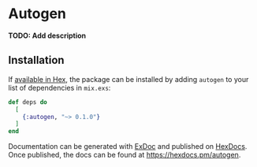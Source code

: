 # Autogen

**TODO: Add description**

## Installation

If [available in Hex](https://hex.pm/docs/publish), the package can be installed
by adding `autogen` to your list of dependencies in `mix.exs`:

```elixir
def deps do
  [
    {:autogen, "~> 0.1.0"}
  ]
end
```

Documentation can be generated with [ExDoc](https://github.com/elixir-lang/ex_doc)
and published on [HexDocs](https://hexdocs.pm). Once published, the docs can
be found at <https://hexdocs.pm/autogen>.

